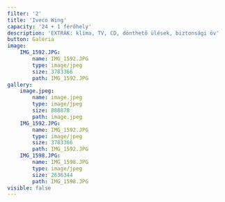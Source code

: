 ```yaml
---
filter: '2'
title: 'Iveco Wing'
capacity: '24 + 1 férőhely'
description: 'EXTRÁK: klíma, TV, CD, dönthető ülések, biztonsági öv'
button: Galéria
image:
    IMG_1592.JPG:
        name: IMG_1592.JPG
        type: image/jpeg
        size: 3783366
        path: IMG_1592.JPG
gallery:
    image.jpeg:
        name: image.jpeg
        type: image/jpeg
        size: 888878
        path: image.jpeg
    IMG_1592.JPG:
        name: IMG_1592.JPG
        type: image/jpeg
        size: 3783366
        path: IMG_1592.JPG
    IMG_1598.JPG:
        name: IMG_1598.JPG
        type: image/jpeg
        size: 2636344
        path: IMG_1598.JPG
visible: false
---
```


